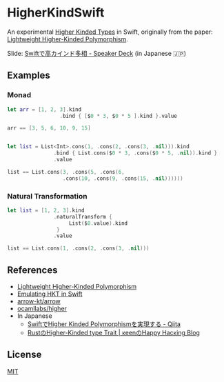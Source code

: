 # HigherKindSwift

An experimental [Higher Kinded Types](https://en.wikipedia.org/wiki/Kind_(type_theory)) in Swift, originally from the paper: [Lightweight Higher-Kinded Polymorphism][flops-2014-paper].

Slide: [Swiftで高カインド多相 \- Speaker Deck](https://speakerdeck.com/inamiy/swiftdegao-kaindoduo-xiang) (in Japanese 🇯🇵)

## Examples

### Monad

```swift
let arr = [1, 2, 3].kind
                 .bind { [$0 * 3, $0 * 5 ].kind }.value

arr == [3, 5, 6, 10, 9, 15]


let list = List<Int>.cons(1, .cons(2, .cons(3, .nil))).kind
               .bind { List.cons($0 * 3, .cons($0 * 5, .nil)).kind }
               .value

list == List.cons(3, .cons(5, .cons(6,
                  .cons(10, .cons(9, .cons(15, .nil))))))
```

### Natural Transformation

```swift
let list = [1, 2, 3].kind
               .naturalTransform {
                    List($0.value).kind
                }
               .value

list == List.cons(1, .cons(2, .cons(3, .nil)))
```

## References

- [Lightweight Higher-Kinded Polymorphism][flops-2014-paper]
- [Emulating HKT in Swift](https://gist.github.com/anandabits/f12a77c49fc002cf68a5f1f62a0ac9c4)
- [arrow-kt/arrow](https://github.com/arrow-kt/arrow)
- [ocamllabs/higher](https://github.com/ocamllabs/higher/)
- In Japanese
    - [SwiftでHigher Kinded Polymorphismを実現する \- Qiita](https://qiita.com/yyu/items/4f9925f3c211b7de6b32)
    - [RustのHigher\-Kinded type Trait \| κeenのHappy Hacκing Blog](http://keens.github.io/blog/2016/02/28/rustnohigherkinded_type_trait/)

[flops-2014-paper]: https://ocamllabs.github.io/higher/lightweight-higher-kinded-polymorphism.pdf

## License

[MIT](LICENSE)

